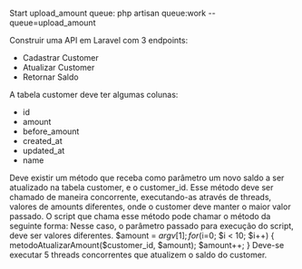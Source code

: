 


Start upload_amount queue: php artisan queue:work --queue=upload_amount

Construir uma API em Laravel com 3 endpoints:
- Cadastrar Customer
- Atualizar Customer
- Retornar Saldo

A tabela customer deve ter algumas colunas:
- id
- amount
- before_amount
- created_at
- updated_at
- name

Deve existir um método que receba como parâmetro um novo saldo a ser atualizado na tabela customer, e o customer_id.
Esse método deve ser chamado de maneira concorrente, executando-as através de threads, valores de amounts diferentes, onde o customer deve manter o maior valor passado. 
O script que chama esse método pode chamar o método da seguinte forma:
Nesse caso, o parâmetro passado para execução do script, deve ser valores diferentes.
$amount = $argv[1];
for($i=0; $i < 10; $i++)
{
    metodoAtualizarAmount($customer_id, $amount);
    $amount++;
}
Deve-se executar 5 threads concorrentes que atualizem o saldo do customer.
